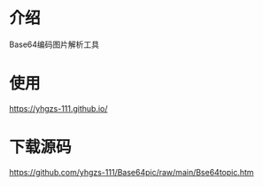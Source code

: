 # 介绍
Base64编码图片解析工具
# 使用
https://yhgzs-111.github.io/
# 下载源码
https://github.com/yhgzs-111/Base64pic/raw/main/Bse64topic.htm
